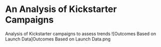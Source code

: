 # An Analysis of Kickstarter Campaigns
Analysis of Kickstarter campaigns to assess trends
![Outcomes Based on Launch Data]Outcomes Based on Launch Data.png
